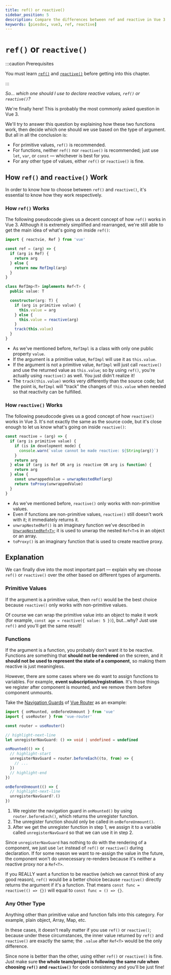 ```yaml
---
title: ref() or reactive()
sidebar_position: 5
description: Compare the differences between ref and reactive in Vue 3.
keywords: [piesdoc, vue3, ref, reactive]
---
```


# `ref()` or `reactive()`

:::caution Prerequisites

You must learn [`ref()`](./ref-and-ref#what-is-ref) and [`reactive()`](./reactive#what-is-reactive) before getting into this chapter.

:::

*So... which one should I use to declare reactive values, `ref()` or `reactive()`?*

We're finally here! This is probably the most commonly asked question in Vue 3.

We'll try to answer this question by explaining how these two functions work, then decide which one should we use based on the type of argument. But all in all the conclusion is:

- For primitive values, `ref()` is recommended.
- For functions, neither `ref()` nor `reactive()` is recommended; just use `let`, `var`, or `const` — whichever is best for you.
- For any other type of values, either `ref()` or `reactive()` is fine.

## How `ref()` and `reactive()` Work

In order to know how to choose between `ref()` and `reactive()`, it's essential to know how they work respectively.

### How `ref()` Works

The following pseudocode gives us a decent concept of how `ref()` works in Vue 3. Although it is extremely simplified and rearranged, we're still able to get the main idea of what's going on inside `ref()`:

```ts showLineNumbers
import { reactvie, Ref } from 'vue'

const ref = (arg) => {
  if (arg is Ref) {
    return arg
  } else {
    return new RefImpl(arg)
  }
}

class RefImp<T> implements Ref<T> {
  public value: T

  constructor(arg: T) {
    if (arg is primitive value) {
      this.value = arg
    } else {
      this.value = reactive(arg)
    }
    track(this.value)
  }
}
```

- As we've mentioned before, `RefImpl` is a class with only one public property `value`.
- If the argument is a primitive value, `RefImpl` will use it as `this.value`.
- If the argument is not a primitive value, `RefImpl` will just call `reactive()` and use the returned value as `this.value`; so by using `ref()`, you're actually using `reactive()` as well. You just didn't realize it!
- The `track(this.value)` works very differently than the source code; but the point is, `RefImpl` will "track" the changes of `this.value` when needed so that reactivity can be fulfilled.

### How `reactive()` Works

The following pseudocode gives us a good concept of how `reactive()` works in Vue 3. It's not exactly the same as the source code, but it's close enough to let us know what's going on inside `reactive()`:

```ts showLineNumbers
const reactive = (arg) => {
  if (arg is primitive value) {
    if (is in development mode) {
      console.warn(`value cannot be made reactive: ${String(arg)}`)
    }
    return arg
  } else if (arg is Ref OR arg is reactive OR arg is function) {
    return arg
  } else {
    const unwrappedValue = unwrapNestedRef(arg)
    return toProxy(unwrappedValue)
  }
}
```

- As we've mentioned before, `reactive()` only works with non-primitive values.
- Even if functions are non-primitive values, `reactive()` still doesn't work with it; it immediately returns it.
- `unwrapNestedRef()` is an imaginary function we've described in [`UnwrapNestedRef<T>`](./unwrap-nested-ref#what-is-unwrapnestedreft); it is used to unwrap the nested `Ref<T>`s in an object or an array.
- `toProxy()` is an imaginary function that is used to create reactive proxy.

## Explanation

We can finally dive into the most important part — explain why we choose `ref()` or `reactive()` over the other based on different types of arguments.

### Primitive Values

If the argument is a primitive value, then `ref()` would be the best choice because `reactive()` only works with non-primitive values.

Of course we can wrap the primitive value into an object to make it work (for example, `const age = reactive({ value: 5 })`), but...why? Just use `ref()` and you'll get the same result!

### Functions

If the argument is a function, you probably don't want it to be reactive. Functions are something that **should not be rendered** on the screen, and it **should not be used to represent the state of a component**, so making them reactive is just meaningless.

However, there are some cases where we do want to assign functions to variables. For example, **event subscription/registration**. It's those things we register after component is mounted, and we remove them before component unmounts.

Take the [Navigation Guards](https://router.vuejs.org/guide/advanced/navigation-guards.html#global-before-guards) of [Vue Router](https://router.vuejs.org/) as an example:

```ts showLineNumbers
import { onMounted, onBeforeUnmount } from 'vue'
import { useRouter } from 'vue-router'

const router = useRouter()

// highlight-next-line
let unregisterNavGuard: () => void | undefined = undefined

onMounted(() => {
  // highlight-start
  unregisterNavGuard = router.beforeEach((to, from) => {
    // ...
  })
  // highlight-end
})

onBeforeUnmount(() => {
  // highlight-next-line
  unregisterNavGuard?.()
})
```

1. We register the navigation guard in `onMounted()` by using `router.beforeEach()`, which returns the unregister function.
2. The unregister function should only be called in `onBeforeUnmount()`.
3. After we get the unregister function in step 1, we assign it to a variable called `unregisterNavGuard` so that we can use it in step 2.

Since `unregisterNavGuard` has nothing to do with the rendering of a component, we just use `let` instead of `ref()` or `reactive()` during declaration. If for some reason we want to re-assign the value in the future, the component won't do unnecessary re-renders because it's neither a reactive proxy nor a `Ref<T>`.

If you REALLY want a function to be reactive (which we cannot think of any good reason), `ref()` would be a better choice because `reactive()` directly returns the argument if it's a function. That means `const func = reactive(() => {})` will equal to `const func = () => {}`.

### Any Other Type

Anything other than primitive value and function falls into this category. For example, plain object, Array, Map, etc.

In these cases, it doesn't really matter if you use `ref()` or `reactive()`; because under these circumstances, the inner value returned by `ref()` and `reactive()` are exactly the same; the `.value` after `Ref<T>` would be the only difference.

Since none is better than the other, using either `ref()` or `reactive()` is fine. Just make sure **the whole team/project is following the same rule when choosing `ref()` and `reactive()`** for code consistency and you'll be just fine!